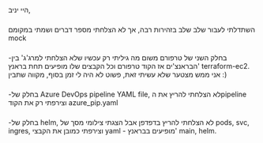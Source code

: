 היי יניב,
###
השתדלתי לעבור שלב שלב בזהירות רבה, אך לא הצלחתי מספר דברים ושמתי במקומם mock 
###
-בחלק השני של טרפורם משום מה גיליתי רק עכשיו שלא הצלחתי למרג'ג' בין הבראנצ'ים אז הקוד טרפורם וכל הקבצים שלו מופיעים תחת בראנץ' terraform-ec2. אני ממש מצטער שלא עשיתי זאת, פשוט לא היה לי זמן בסוף, מקווה שתבין :)
###
-בחלק של Azure DevOps pipeline YAML file, לא הצלחתי להריץ את הpipeline וצירפתי רק את הקוד azure_pip.yaml
###
-בחלק של helm, לא הצלחתי להריץ בדפדפן אבל הצגתי צילומי מסך של pods, svc, ingres, וצירפתי כמובן את הקבצי yaml - מופיעים בבראנץ' main, helm.
